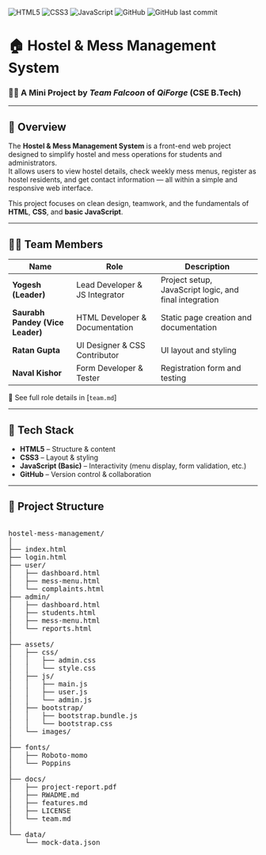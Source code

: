 ![HTML5](https://img.shields.io/badge/HTML5-E34F26?style=for-the-badge&logo=html5&logoColor=white)
![CSS3](https://img.shields.io/badge/CSS3-1572B6?style=for-the-badge&logo=css3&logoColor=white)
![JavaScript](https://img.shields.io/badge/JavaScript-F7DF1E?style=for-the-badge&logo=javascript&logoColor=black)
![GitHub](https://img.shields.io/badge/GitHub-181717?style=for-the-badge&logo=github&logoColor=white)
![GitHub last commit](https://img.shields.io/github/last-commit/QiForge/QiForge-Website?style=for-the-badge)

# 🏠 Hostel & Mess Management System

### 👨‍💻 A Mini Project by *Team Falcoon* of *QiForge* (CSE B.Tech)

---

## 📘 Overview

The **Hostel & Mess Management System** is a front-end web project designed to simplify hostel and mess operations for students and administrators.  
It allows users to view hostel details, check weekly mess menus, register as hostel residents, and get contact information — all within a simple and responsive web interface.

This project focuses on clean design, teamwork, and the fundamentals of **HTML**, **CSS**, and **basic JavaScript**.

---

## 🧑‍💻 Team Members

| Name | Role | Description |
|------|------|--------------|
| **Yogesh (Leader)** | Lead Developer & JS Integrator | Project setup, JavaScript logic, and final integration |
| **Saurabh Pandey (Vice Leader)** | HTML Developer & Documentation | Static page creation and documentation |
| **Ratan Gupta** | UI Designer & CSS Contributor | UI layout and styling |
| **Naval Kishor** | Form Developer & Tester | Registration form and testing |

📄 See full role details in [`team.md`]

---

## 🧱 Tech Stack

- **HTML5** – Structure & content  
- **CSS3** – Layout & styling  
- **JavaScript (Basic)** – Interactivity (menu display, form validation, etc.)  
- **GitHub** – Version control & collaboration  

---

## 📂 Project Structure
<pre>

hostel-mess-management/
│
├── index.html
├── login.html
├── user/
│   ├── dashboard.html
│   ├── mess-menu.html
│   └── complaints.html
├── admin/
│   ├── dashboard.html
│   ├── students.html
│   ├── mess-menu.html
│   └── reports.html
│
├── assets/
│   ├── css/
│   │   ├── admin.css
│   │   └── style.css
│   ├── js/
│   │   ├── main.js
│   │   ├── user.js
│   │   └── admin.js
│   ├── bootstrap/
│   │   ├── bootstrap.bundle.js
│   │   └── bootstrap.css
│   └── images/
│
├── fonts/
│   ├── Roboto-momo
│   └── Poppins
│
├── docs/
│   ├── project-report.pdf
│   ├── RWADME.md
│   ├── features.md
│   ├── LICENSE
│   └── team.md
│
└── data/
    └── mock-data.json


</pre>

